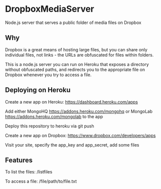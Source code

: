 # DropboxMediaServer

Node.js server that serves a public folder of media files on Dropbox

## Why

Dropbox is a great means of hosting large files, but you can share only individual files, not links - the URLs are obfuscated for files within folders.

This is a node.js server you can run on Heroku that exposes a directory without obfuscated paths, and redirects you to the appropriate file on Dropbox whenever you try to access a file.

## Deploying on Heroku

Create a new app on Heroku: https://dashboard.heroku.com/apps

Add either MongoHQ https://addons.heroku.com/mongohq or MongoLab https://addons.heroku.com/mongolab to the app

Deploy this repository to heroku via git push

Create a new app on Dropbox: https://www.dropbox.com/developers/apps

Visit your site, specify the app\_key and app\_secret, add some files

## Features

To list the files: /listfiles

To access a file: /file/path/to/file.txt
